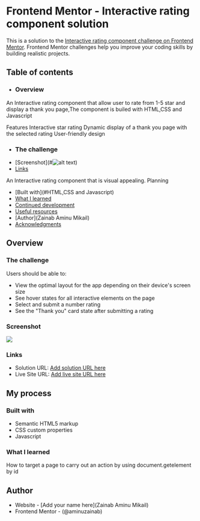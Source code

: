 # Frontend Mentor - Interactive rating component solution

This is a solution to the [Interactive rating component challenge on Frontend Mentor](https://www.frontendmentor.io/challenges/interactive-rating-component-koxpeBUmI). Frontend Mentor challenges help you improve your coding skills by building realistic projects. 

## Table of contents

- ### Overview
An Interactive rating component that allow user to rate from 1-5 star and display a thank you page,The component is builed with HTML,CSS and Javascript

Features
Interactive star rating
Dynamic display of a thank you page with the selected  rating
User-friendly design

  - ### The challenge
  - [Screenshot](#![alt text](Screenshot_19-12-2024_141152_.jpeg))
  - [Links](#https://aminuzainab.github.io/probable-meme/)

An Interactive rating component that is visual appealing.
Planning
  - [Built with](#HTML,CSS and Javascript)
  - [What I learned](#what-i-learned)
  - [Continued development](#continued-development)
  - [Useful resources](#useful-resources)
- [Author](Zainab Aminu Mikail)
- [Acknowledgments](#acknowledgments)


## Overview

### The challenge

Users should be able to:

- View the optimal layout for the app depending on their device's screen size
- See hover states for all interactive elements on the page
- Select and submit a number rating
- See the "Thank you" card state after submitting a rating

### Screenshot

![](./Screenshot_19-12-2024_142550_jpeg)


### Links

- Solution URL: [Add solution URL here](https://your-solution-url.com)
- Live Site URL: [Add live site URL here](https://your-live-site-url.com)

## My process

### Built with

- Semantic HTML5 markup
- CSS custom properties
- Javascript

### What I learned
How to target a page to carry out an action by using document.getelement by id

## Author

- Website - [Add your name here](Zainab Aminu Mikail)
- Frontend Mentor - (@aminuzainab)
